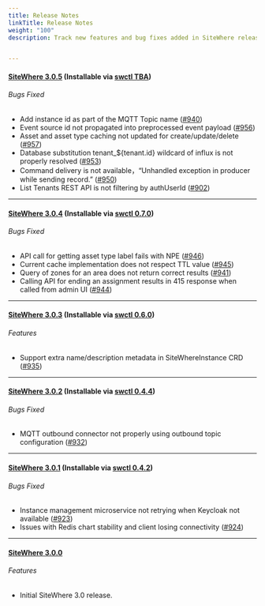 ```yaml
---
title: Release Notes
linkTitle: Release Notes
weight: "100"
description: Track new features and bug fixes added in SiteWhere releases


---
```

#### [**SiteWhere 3.0.5**](https://github.com/sitewhere/sitewhere/releases/tag/v3.0.5) (Installable via [swctl TBA](https://github.com/sitewhere/swctl/releases/tag/vTBA))


###### _Bugs Fixed_
* Add instance id as part of the MQTT Topic name ([#940](https://github.com/sitewhere/sitewhere/issues/940))
* Event source id not propagated into preprocessed event payload ([#956](https://github.com/sitewhere/sitewhere/issues/956))
* Asset and asset type caching not updated for create/update/delete ([#957](https://github.com/sitewhere/sitewhere/issues/957))
* Database substitution tenant_${tenant.id} wildcard of influx is not properly resolved ([#953](https://github.com/sitewhere/sitewhere/issues/953))
* Command delivery is not available，“Unhandled exception in producer while sending record.” ([#950](https://github.com/sitewhere/sitewhere/issues/950))
* List Tenants REST API is not filtering by authUserId ([#902](https://github.com/sitewhere/sitewhere/issues/902))

---
#### [**SiteWhere 3.0.4**](https://github.com/sitewhere/sitewhere/releases/tag/v3.0.4) (Installable via [swctl 0.7.0](https://github.com/sitewhere/swctl/releases/tag/v0.7.0))


###### _Bugs Fixed_
* API call for getting asset type label fails with NPE ([#946](https://github.com/sitewhere/sitewhere/issues/946))
* Current cache implementation does not respect TTL value ([#945](https://github.com/sitewhere/sitewhere/issues/945))
* Query of zones for an area does not return correct results ([#941](https://github.com/sitewhere/sitewhere/issues/941))
* Calling API for ending an assignment results in 415 response when called from admin UI ([#944](https://github.com/sitewhere/sitewhere/issues/944))

---
#### [**SiteWhere 3.0.3**](https://github.com/sitewhere/sitewhere/releases/tag/v3.0.3) (Installable via [swctl 0.6.0](https://github.com/sitewhere/swctl/releases/tag/v0.6.0))

###### _Features_
* Support extra name/description metadata in SiteWhereInstance CRD ([#935](https://github.com/sitewhere/sitewhere/issues/935))

---
#### [**SiteWhere 3.0.2**](https://github.com/sitewhere/sitewhere/releases/tag/v3.0.2) (Installable via [swctl 0.4.4](https://github.com/sitewhere/swctl/releases/tag/v0.4.4))

###### _Bugs Fixed_
* MQTT outbound connector not properly using outbound topic configuration ([#932](https://github.com/sitewhere/sitewhere/issues/932))

---
#### [**SiteWhere 3.0.1**](https://github.com/sitewhere/sitewhere/releases/tag/v3.0.1) (Installable via [swctl 0.4.2](https://github.com/sitewhere/swctl/releases/tag/v0.4.2))

###### _Bugs Fixed_
* Instance management microservice not retrying when Keycloak not available ([#923](https://github.com/sitewhere/sitewhere/issues/923))
* Issues with Redis chart stability and client losing connectivity ([#924](https://github.com/sitewhere/sitewhere/issues/924))

---
#### [**SiteWhere 3.0.0**](https://github.com/sitewhere/sitewhere/releases/tag/v3.0.0)

###### _Features_
* Initial SiteWhere 3.0 release.
